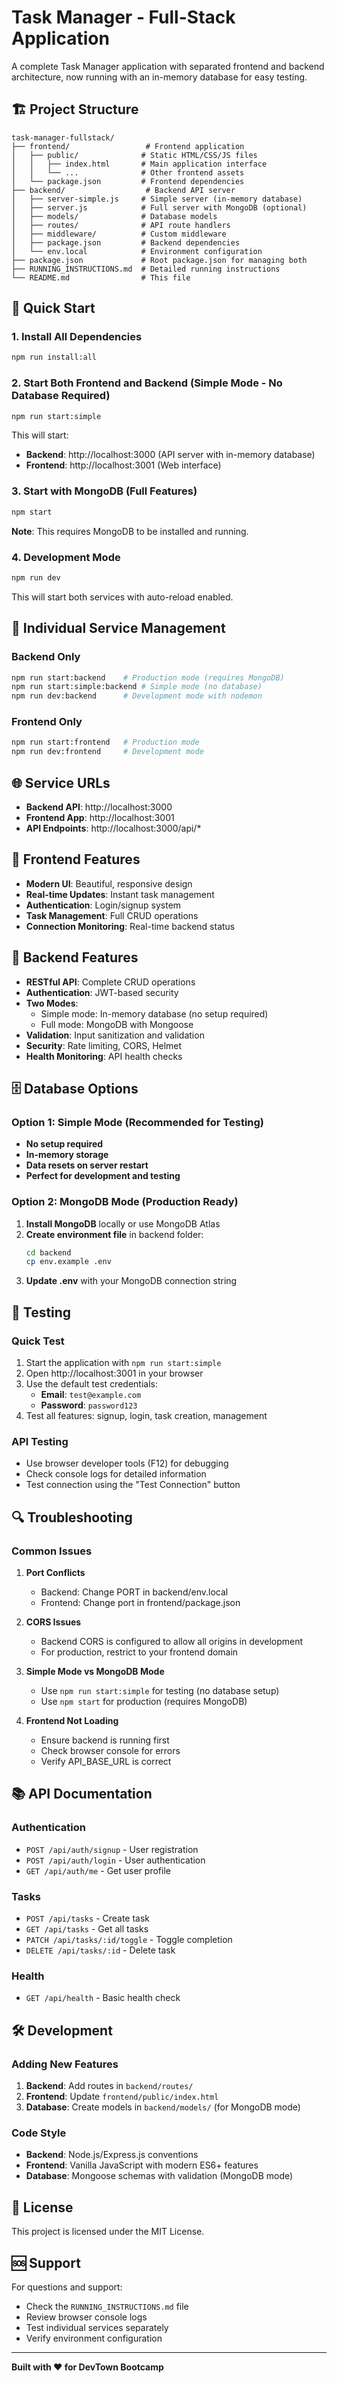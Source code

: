 # Task Manager - Full-Stack Application

A complete Task Manager application with separated frontend and backend architecture, now running with an in-memory database for easy testing.

## 🏗️ Project Structure

```
task-manager-fullstack/
├── frontend/                 # Frontend application
│   ├── public/              # Static HTML/CSS/JS files
│   │   ├── index.html       # Main application interface
│   │   └── ...              # Other frontend assets
│   └── package.json         # Frontend dependencies
├── backend/                  # Backend API server
│   ├── server-simple.js     # Simple server (in-memory database)
│   ├── server.js            # Full server with MongoDB (optional)
│   ├── models/              # Database models
│   ├── routes/              # API route handlers
│   ├── middleware/          # Custom middleware
│   ├── package.json         # Backend dependencies
│   └── env.local            # Environment configuration
├── package.json             # Root package.json for managing both
├── RUNNING_INSTRUCTIONS.md  # Detailed running instructions
└── README.md                # This file
```

## 🚀 Quick Start

### 1. Install All Dependencies
```bash
npm run install:all
```

### 2. Start Both Frontend and Backend (Simple Mode - No Database Required)
```bash
npm run start:simple
```

This will start:
- **Backend**: http://localhost:3000 (API server with in-memory database)
- **Frontend**: http://localhost:3001 (Web interface)

### 3. Start with MongoDB (Full Features)
```bash
npm start
```

**Note**: This requires MongoDB to be installed and running.

### 4. Development Mode
```bash
npm run dev
```

This will start both services with auto-reload enabled.

## 🔧 Individual Service Management

### Backend Only
```bash
npm run start:backend    # Production mode (requires MongoDB)
npm run start:simple:backend # Simple mode (no database)
npm run dev:backend      # Development mode with nodemon
```

### Frontend Only
```bash
npm run start:frontend   # Production mode
npm run dev:frontend     # Development mode
```

## 🌐 Service URLs

- **Backend API**: http://localhost:3000
- **Frontend App**: http://localhost:3001
- **API Endpoints**: http://localhost:3000/api/*

## 📱 Frontend Features

- **Modern UI**: Beautiful, responsive design
- **Real-time Updates**: Instant task management
- **Authentication**: Login/signup system
- **Task Management**: Full CRUD operations
- **Connection Monitoring**: Real-time backend status

## 🔌 Backend Features

- **RESTful API**: Complete CRUD operations
- **Authentication**: JWT-based security
- **Two Modes**: 
  - Simple mode: In-memory database (no setup required)
  - Full mode: MongoDB with Mongoose
- **Validation**: Input sanitization and validation
- **Security**: Rate limiting, CORS, Helmet
- **Health Monitoring**: API health checks

## 🗄️ Database Options

### Option 1: Simple Mode (Recommended for Testing)
- **No setup required**
- **In-memory storage**
- **Data resets on server restart**
- **Perfect for development and testing**

### Option 2: MongoDB Mode (Production Ready)
1. **Install MongoDB** locally or use MongoDB Atlas
2. **Create environment file** in backend folder:
   ```bash
   cd backend
   cp env.example .env
   ```
3. **Update .env** with your MongoDB connection string

## 🧪 Testing

### Quick Test
1. Start the application with `npm run start:simple`
2. Open http://localhost:3001 in your browser
3. Use the default test credentials:
   - **Email**: `test@example.com`
   - **Password**: `password123`
4. Test all features: signup, login, task creation, management

### API Testing
- Use browser developer tools (F12) for debugging
- Check console logs for detailed information
- Test connection using the "Test Connection" button

## 🔍 Troubleshooting

### Common Issues

1. **Port Conflicts**
   - Backend: Change PORT in backend/env.local
   - Frontend: Change port in frontend/package.json

2. **CORS Issues**
   - Backend CORS is configured to allow all origins in development
   - For production, restrict to your frontend domain

3. **Simple Mode vs MongoDB Mode**
   - Use `npm run start:simple` for testing (no database setup)
   - Use `npm start` for production (requires MongoDB)

4. **Frontend Not Loading**
   - Ensure backend is running first
   - Check browser console for errors
   - Verify API_BASE_URL is correct

## 📚 API Documentation

### Authentication
- `POST /api/auth/signup` - User registration
- `POST /api/auth/login` - User authentication
- `GET /api/auth/me` - Get user profile

### Tasks
- `POST /api/tasks` - Create task
- `GET /api/tasks` - Get all tasks
- `PATCH /api/tasks/:id/toggle` - Toggle completion
- `DELETE /api/tasks/:id` - Delete task

### Health
- `GET /api/health` - Basic health check

## 🛠️ Development

### Adding New Features

1. **Backend**: Add routes in `backend/routes/`
2. **Frontend**: Update `frontend/public/index.html`
3. **Database**: Create models in `backend/models/` (for MongoDB mode)

### Code Style

- **Backend**: Node.js/Express.js conventions
- **Frontend**: Vanilla JavaScript with modern ES6+ features
- **Database**: Mongoose schemas with validation (MongoDB mode)

## 📄 License

This project is licensed under the MIT License.

## 🆘 Support

For questions and support:
- Check the `RUNNING_INSTRUCTIONS.md` file
- Review browser console logs
- Test individual services separately
- Verify environment configuration

---

**Built with ❤️ for DevTown Bootcamp** 